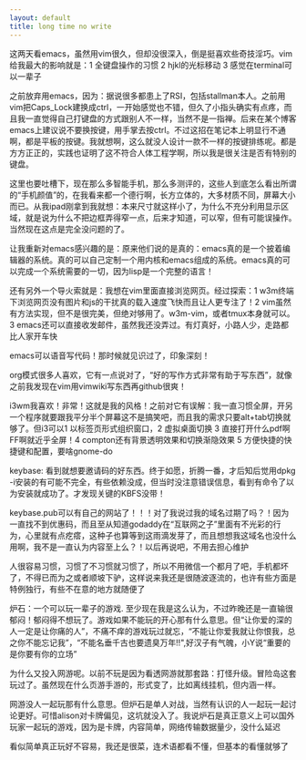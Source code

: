 ```yaml
---
layout: default
title: long time no write
---
```


这两天看emacs，虽然用vim很久，但却没很深入，倒是挺喜欢些奇技淫巧。vim给我最大的影响就是：1 全键盘操作的习惯 2 hjkl的光标移动 3 感觉在terminal可以一辈子

之前放弃用emacs，因为：据说很多都患上了RSI，包括stallman本人。之前用vim把Caps_Lock建换成ctrl，一开始感觉也不错，但久了小指头确实有点疼，而且我一直觉得自己打键盘的方式跟别人不一样，当然不是一指禅。后来在某个博客emacs上建议说不要换按键，用手掌去按ctrl。不过这招在笔记本上明显行不通啊，都是平板的按键。我就想啊，这么就没人设计一款不一样的按键排练呢。都是方方正正的，实践也证明了这不符合人体工程学啊，所以我是很关注是否有特别的键盘。

这里也要吐槽下，现在那么多智能手机，那么多测评的，这些人到底怎么看出所谓的“手机颜值”的，在我看来都一个德行啊，长方立体的，大多材质不同，屏幕大小而已。从我ipad刚拿到我就想：本来尺寸就这样小了，为什么不充分利用显示区域，就是说为什么不把边框弄得窄一点，后来才知道，可以窄，但有可能误操作。当然现在这点是完全没问题的了。

让我重新对emacs感兴趣的是：原来他们说的是真的：emacs真的是一个披着编辑器的系统。真的可以自己定制一个用内核和emacs组成的系统。emacs真的可以完成一个系统需要的一切，因为lisp是一个完整的语言！

还有另外一个导火索就是：我想在vim里面直接浏览网页。经过探索：1 w3m终端下浏览网页没有图片和js的干扰真的载入速度飞快而且让人更专注了！2 vim虽然有方法实现，但不是很完美，但绝对够用了。w3m-vim，或者tmux本身就可以。3 emacs还可以直接收发邮件，虽然我还没弄过。有灯真好，小路人少，走路都比人家开车快

emacs可以语音写代码！那时候就见识过了，印象深刻！

org模式很多人喜欢，它有一点说对了，“好的写作方式非常有助于写东西”，就像之前我发现在vim用vimwiki写东西再github很爽！


i3wm我喜欢！非常！这就是我的风格！之前对它有误解：我一直习惯全屏，开另一个程序就要跟我平分半个屏幕这不是搞笑吧，而且我的需求只要alt+tab切换就够了。但i3可以1 以标签页形式组织窗口，2 虚拟桌面切换 3 直接打开什么pdf啊FF啊就近乎全屏！4 compton还有背景透明效果和切换渐隐效果 5 方便快捷的快捷键和配置，要啥gnome-do

keybase: 看到就想要邀请码的好东西。终于如愿，折腾一番，才后知后觉用dpkg -i安装的有可能不完全，有些依赖没成，但当时没注意错误信息，看到有命令了以为安装就成功了。才发现关键的KBFS没带！

keybase.pub可以有自己的网站了！！！对了我说过我的域名过期了吗？！因为一直找不到优惠码，而且至从知道godaddy在“互联网之子”里面有不光彩的行为，心里就有点疙瘩，这种子也算等到这雨滴发芽了，而且想想我这域名也没什么用啊，我不是一直认为内容至上么？！以后再说吧，不用去担心维护

人很容易习惯，习惯了不习惯就习惯了，所以不用微信一个都月了吧，手机都坏了，不得已而为之或者顺坡下驴，这样说来我还是很随波逐流的，也许有些方面是特例独行，有些不在意的地方就随便了

炉石：一个可以玩一辈子的游戏. 至少现在我是这么认为，不过昨晚还是一直输很郁闷！郁闷得不想玩了。游戏如果不能玩的开心那有什么意思。但“让你爱的深的人一定是让你痛的人”，不痛不痒的游戏玩过就忘，“不能让你爱我就让你恨我，总之你不能忘记我”，“不能名垂千古也要遗臭万年!!",好汉子有气魄，小Y说“重要的是你要有你的立场”

为什么又投入网游呢。以前不玩是因为看透网游就那套路：打怪升级。冒险岛这套玩过了。虽然现在什么页游手游的，形式变了，比如离线挂机，但内涵一样。

网游没人一起玩那有什么意思。但炉石是单人对战，当然有认识的人一起玩一起讨论更好。可惜alison对卡牌偏见，这坑就没入了。我说炉石是真正意义上可以国外玩家一起玩的游戏，因为是卡牌，内容简单，网络传输数据量少，没什么延迟

看似简单真正玩好不容易，我还是很菜，连术语都看不懂，但基本的看懂就够了
